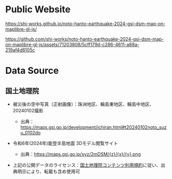 # Public Website
https://shi-works.github.io/noto-hanto-earthquake-2024-gsi-dsm-map-on-maplibre-gl-js/

https://github.com/shi-works/noto-hanto-earthquake-2024-gsi-dsm-map-on-maplibre-gl-js/assets/71203808/5cff179d-c286-4611-a88a-219af4d8105c

# Data Source
## 国土地理院
- 被災後の空中写真（正射画像）：珠洲地区、輪島東地区、輪島中地区、20240102撮影
    - 出典：https://maps.gsi.go.jp/development/ichiran.html#t20240102noto_suzu_0102do

- 令和6年(2024年)能登半島地震 3Dモデル閲覧サイト
    - 出典：https://maps.gsi.go.jp/xyz/2mDSM/{z}/{x}/{y}.png

- 上記の公開データのライセンス：[国土地理院コンテンツ利用規約](https://www.gsi.go.jp/kikakuchousei/kikakuchousei40182.html)に従い、出典明示により、転載も含め使用可
